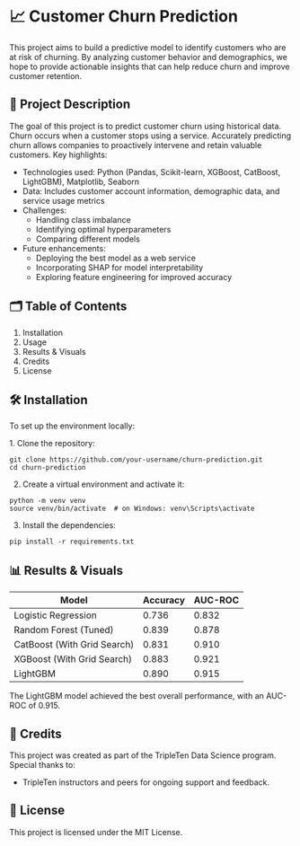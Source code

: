# 📈 Customer Churn Prediction
This project aims to build a predictive model to identify customers who are at risk of churning. By analyzing customer behavior and demographics, we hope to provide actionable insights that can help reduce churn and improve customer retention.

## 📄 Project Description
The goal of this project is to predict customer churn using historical data. Churn occurs when a customer stops using a service. Accurately predicting churn allows companies to proactively intervene and retain valuable customers.
Key highlights:
  - Technologies used: Python (Pandas, Scikit-learn, XGBoost, CatBoost, LightGBM), Matplotlib, Seaborn
  - Data: Includes customer account information, demographic data, and service usage metrics
  - Challenges:
      - Handling class imbalance
      - Identifying optimal hyperparameters
      - Comparing different models
  - Future enhancements:
      - Deploying the best model as a web service
      - Incorporating SHAP for model interpretability
      - Exploring feature engineering for improved accuracy

## 🗂️ Table of Contents
  1. Installation
  2. Usage
  3. Results & Visuals
  4. Credits
  5. License

## 🛠️ Installation
To set up the environment locally:

  1️. Clone the repository:
  ```
  git clone https://github.com/your-username/churn-prediction.git
  cd churn-prediction
  ```
  2. Create a virtual environment and activate it:
  ```
  python -m venv venv
  source venv/bin/activate  # on Windows: venv\Scripts\activate
  ```
  3. Install the dependencies:
  ```
  pip install -r requirements.txt
  ```

## 📊 Results & Visuals
| Model                       | Accuracy | AUC-ROC |
| --------------------------- | -------- | ------- |
| Logistic Regression         | 0.736    | 0.832   |
| Random Forest (Tuned)       | 0.839    | 0.878   |
| CatBoost (With Grid Search) | 0.831    | 0.910   |
| XGBoost (With Grid Search)  | 0.883    | 0.921   |
| LightGBM                    | 0.890    | 0.915   |

The LightGBM model achieved the best overall performance, with an AUC-ROC of 0.915.

## 🤝 Credits
This project was created as part of the TripleTen Data Science program. Special thanks to:
  - TripleTen instructors and peers for ongoing support and feedback.

## 📜 License
This project is licensed under the MIT License. 

